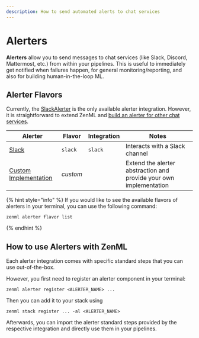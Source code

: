 ```yaml
---
description: How to send automated alerts to chat services
---
```


# Alerters

**Alerters** allow you to send messages to chat services (like Slack, Discord, 
Mattermost, etc.) from within your pipelines.
This is useful to immediately get notified when failures happen,
for general monitoring/reporting, and also for building human-in-the-loop ML.

## Alerter Flavors

Currently, the [SlackAlerter](./slack.md) is the only available alerter integration.
However, it is straightforward to extend ZenML and 
[build an alerter for other chat services](./custom.md).

| Alerter                              | Flavor   | Integration | Notes                                                              |
|--------------------------------------|----------|-------------|--------------------------------------------------------------------|
| [Slack](./slack.md)                  | `slack`  | `slack`     | Interacts with a Slack channel                                     |
| [Custom Implementation](./custom.md) | _custom_ |             | Extend the alerter abstraction and provide your own implementation |

{% hint style="info" %}
If you would like to see the available flavors of alerters in your terminal, 
you can use the following command:

```shell
zenml alerter flavor list
```
{% endhint %}

## How to use Alerters with ZenML

Each alerter integration comes with specific standard steps that you can
use out-of-the-box.

However, you first need to register an alerter component in your terminal:

```shell
zenml alerter register <ALERTER_NAME> ...
```

Then you can add it to your stack using

```shell
zenml stack register ... -al <ALERTER_NAME>
```

Afterwards, you can import the alerter standard steps provided by the
respective integration and directly use them in your pipelines.